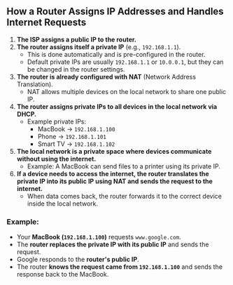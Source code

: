 ## How a Router Assigns IP Addresses and Handles Internet Requests

1. **The ISP assigns a public IP to the router.**  
2. **The router assigns itself a private IP** (e.g., `192.168.1.1`).  
   - This is done automatically and is pre-configured in the router.  
   - Default private IPs are usually `192.168.1.1` or `10.0.0.1`, but they can be changed in the router settings.  
3. **The router is already configured with NAT** (Network Address Translation).  
   - NAT allows multiple devices on the local network to share one public IP.  
4. **The router assigns private IPs to all devices in the local network via DHCP.**  
   - Example private IPs:  
     - MacBook → `192.168.1.100`  
     - Phone → `192.168.1.101`  
     - Smart TV → `192.168.1.102`  
5. **The local network is a private space where devices communicate without using the internet.**  
   - Example: A MacBook can send files to a printer using its private IP.  
6. **If a device needs to access the internet, the router translates the private IP into its public IP using NAT and sends the request to the internet.**  
   - When data comes back, the router forwards it to the correct device inside the local network.  

### Example:  
- Your **MacBook (`192.168.1.100`)** requests `www.google.com`.  
- The **router replaces the private IP with its public IP** and sends the request.  
- Google responds to the **router's public IP**.  
- The router **knows the request came from `192.168.1.100`** and sends the response back to the MacBook.  

